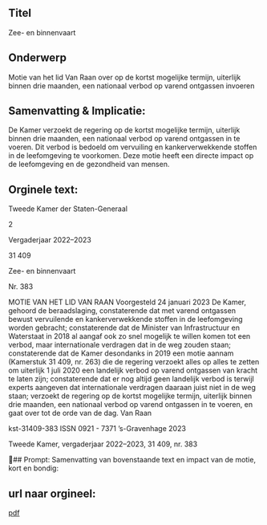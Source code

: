 ## Titel
Zee- en binnenvaart
## Onderwerp
Motie van het lid Van Raan over op de kortst mogelijke termijn, uiterlijk binnen drie maanden, een nationaal verbod op varend ontgassen invoeren 
## Samenvatting & Implicatie:

De Kamer verzoekt de regering op de kortst mogelijke termijn, uiterlijk binnen drie maanden, een nationaal verbod op varend ontgassen in te voeren. Dit verbod is bedoeld om vervuiling en kankerverwekkende stoffen in de leefomgeving te voorkomen. Deze motie heeft een directe impact op de leefomgeving en de gezondheid van mensen.
## Orginele text:


Tweede Kamer der Staten-Generaal

2

Vergaderjaar 2022–2023

31 409

Zee- en binnenvaart

Nr. 383

MOTIE VAN HET LID VAN RAAN
Voorgesteld 24 januari 2023
De Kamer,
gehoord de beraadslaging,
constaterende dat met varend ontgassen bewust vervuilende en kankerverwekkende stoffen in de leefomgeving worden gebracht;
constaterende dat de Minister van Infrastructuur en Waterstaat in 2018 al
aangaf ook zo snel mogelijk te willen komen tot een verbod, maar
internationale verdragen dat in de weg zouden staan;
constaterende dat de Kamer desondanks in 2019 een motie aannam
(Kamerstuk 31 409, nr. 263) die de regering verzoekt alles op alles te zetten
om uiterlijk 1 juli 2020 een landelijk verbod op varend ontgassen van
kracht te laten zijn;
constaterende dat er nog altijd geen landelijk verbod is terwijl experts
aangeven dat internationale verdragen daaraan juist niet in de weg staan;
verzoekt de regering op de kortst mogelijke termijn, uiterlijk binnen drie
maanden, een nationaal verbod op varend ontgassen in te voeren,
en gaat over tot de orde van de dag.
Van Raan

kst-31409-383
ISSN 0921 - 7371
’s-Gravenhage 2023

Tweede Kamer, vergaderjaar 2022–2023, 31 409, nr. 383

## Prompt:
Samenvatting van bovenstaande text en impact van de motie, kort en bondig:

## url naar orgineel:
[pdf](https://gegevensmagazijn.tweedekamer.nl/OData/v4/2.0/Document(997f267a-fc24-42bb-871e-f126bc6add20)/resource)
